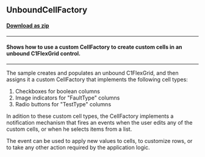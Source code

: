 ## UnboundCellFactory
#### [Download as zip](https://downgit.github.io/#/home?url=https://github.com/GrapeCity/ComponentOne-WPF-Samples/tree/master/\NET_4.5.2\C1.WPF.FlexGrid\CS\UnboundCellFactory\UnboundCellFactory)
____
#### Shows how to use a custom CellFactory to create custom cells in an unbound C1FlexGrid control.
____
The sample creates and populates an unbound C1FlexGrid, and then assigns it a 
custom CellFactory that implements the following cell types:

1) Checkboxes for boolean columns
2) Image indicators for "FaultType" columns
3) Radio buttons for "TestType" columns

In adition to these custom cell types, the CellFactory implements a notification 
mechanism that fires an events when the user edits any of the custom cells, or 
when he selects items from a list.

The event can be used to apply new values to cells, to customize rows, or to take 
any other action required by the application logic.

